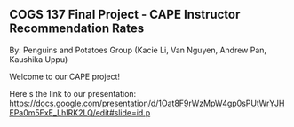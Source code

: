 ## COGS 137 Final Project - CAPE Instructor Recommendation Rates

By: Penguins and Potatoes Group (Kacie Li, Van Nguyen, Andrew Pan, Kaushika Uppu)

Welcome to our CAPE project! 

Here's the link to our presentation: https://docs.google.com/presentation/d/1Oat8F9rWzMpW4gp0sPUtWrYJHEPa0m5FxE_LhIRK2LQ/edit#slide=id.p 